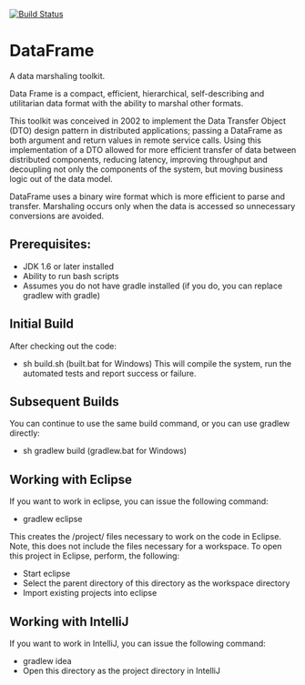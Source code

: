 [![Build Status](https://drone.io/github.com/sdcote/dataframe/status.png)](https://drone.io/github.com/sdcote/dataframe/latest)

DataFrame
=========

A data marshaling toolkit.

Data Frame is a compact, efficient, hierarchical, self-describing and utilitarian data format with the ability to marshal other formats.

This toolkit was conceived in 2002 to implement the Data Transfer Object (DTO) design pattern in distributed applications; passing a DataFrame as both argument and return values in remote service calls. Using this implementation of a DTO allowed for more efficient transfer of data between distributed components, reducing latency, improving throughput and decoupling not only the components of the system, but moving business logic out of the data model.

DataFrame uses a binary wire format which is more efficient to parse and transfer. Marshaling occurs only when the data is accessed so unnecessary conversions are avoided.


Prerequisites:
--------
  * JDK 1.6 or later installed
  * Ability to run bash scripts
  * Assumes you do not have gradle installed (if you do, you can replace gradlew with gradle)


Initial Build
--------
After checking out the code:
  * sh build.sh (built.bat for Windows)
  This will compile the system, run the automated tests and report success or failure.


Subsequent Builds
--------
  You can continue to use the same build command, or you can use gradlew directly:
  * sh gradlew build (gradlew.bat for Windows)


Working with Eclipse
--------
  If you want to work in eclipse, you can issue the following command:
  * gradlew eclipse

  This creates the /project/ files necessary to work on the code in Eclipse. Note, this does
  not include the files necessary for a workspace. To open this project in Eclipse, perform,
  the following:
  * Start eclipse
  * Select the parent directory of this directory as the workspace directory
  * Import existing projects into eclipse

Working with IntelliJ
--------
  If you want to work in IntelliJ, you can issue the following command:
  * gradlew idea
  * Open this directory as the project directory in IntelliJ

